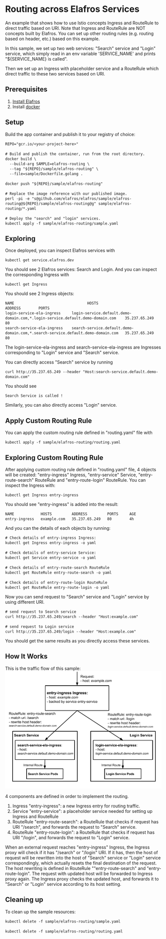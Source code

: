 # Routing across Elafros Services

An example that shows how to use Istio concepts Ingress and RouteRule to direct traffic based on URI. Note that Ingress and RouteRule are NOT concepts built by Elafros.
You can set up other routing rules (e.g. routing based on header, etc.) based on this example.

In this sample, we set up two web services: "Search" service and "Login" service, which simply read
in an env variable 'SERVICE_NAME' and prints "${SERVICE_NAME} is called".

Then we set up an Ingress with placeholder service and a RouteRule which direct traffic to these two services based on URI.

## Prerequisites

1. [Install Elafros](https://github.com/elafros/install/blob/master/README.md)
1. Install [docker](https://www.docker.com/)

## Setup

Build the app container and publish it to your registry of choice:

```shell
REPO="gcr.io/<your-project-here>"

# Build and publish the container, run from the root directory.
docker build \
  --build-arg SAMPLE=elafros-routing \
  --tag "${REPO}/sample/elafros-routing" \
  --file=sample/Dockerfile.golang .

docker push "${REPO}/sample/elafros-routing"

# Replace the image reference with our published image.
perl -pi -e "s@github.com/elafros/elafros/sample/elafros-routing@${REPO}/sample/elafros-routing@g" sample/elafros-routing/*.yaml

# Deploy the "search" and "login" services.
kubectl apply -f sample/elafros-routing/sample.yaml
```

## Exploring
Once deployed, you can inspect Elafros services with
```shell
kubectl get service.elafros.dev
```
You should see 2 Elafros services: Search and Login.
And you can inspect the corresponding Ingress with
```shell
kubectl get Ingress
```
You should see 2 Ingress objects:

```
NAME                                 HOSTS                                                                                         ADDRESS        PORTS
login-service-ela-ingress     login-service.default.demo-domain.com,*.login-service.default.demo-domain.com    35.237.65.249      80
search-service-ela-ingress    search-service.default.demo-domain.com,*.search-service.default.demo-domain.com   35.237.65.249      80
```
The login-service-ela-ingress and search-service-ela-ingress are Ingresses corresponding to "Login" service and "Search" service.

You can directly access "Search" service by running
```shell
curl http://35.237.65.249 --header "Host:search-service.default.demo-domain.com"
```
You should see
```
Search Service is called !
```
Similarly, you can also directly access "Login" service.

## Apply Custom Routing Rule
You can apply the custom routing rule defined in "routing.yaml" file with
```shell
kubectl apply -f sample/elafros-routing/routing.yaml
```

## Exploring Custom Routing Rule
After applying custom routing rule defined in "routing.yaml" file, 4 objects will be created:
"entry-ingress" Ingress, "entry-service" Service, "entry-route-search" RouteRule and "entry-route-login" RouteRule.
You can inspect the Ingress with:
```shell
kubectl get Ingress entry-ingress
```
You should see "entry-ingress" is added into the result:
```
NAME            HOSTS         ADDRESS         PORTS     AGE
entry-ingress   example.com   35.237.65.249   80        4h
```

And you can the details of each objects by running:
```shell
# Check details of entry-ingress Ingress:
kubectl get Ingress entry-ingress -o yaml

# Check details of entry-service Service:
kubectl get Service entry-service -o yaml

# Check details of entry-route-search RouteRule
kubectl get RouteRule entry-route-search -o yaml

# Check details of entry-route-login RouteRule
kubectl get RouteRule entry-route-login -o yaml
```

Now you can send request to "Search" service and "Login" service by using different URI.

```shell
# send request to Search service
curl http://35.237.65.249/search --header "Host:example.com"

# send request to Login service
curl http://35.237.65.249/login --header "Host:example.com"
```
You should get the same results as you directly access these services.


## How It Works
This is the traffic flow of this sample:
![Object model](images/elafros-sample-flow.png)

4 components are defined in order to implement the routing.
1. Ingress "entry-ingress": a new Ingress entry for routing traffic.
2. Service "entry-service": a placeholder service needed for setting up Ingress and RouteRule
3. RouteRule "entry-route-search": a RouteRule that checks if request has URI "/search", and forwards the request to "Search" service.
4. RouteRule "entry-route-login": a RouteRule that checks if request has URI "/login", and forwards the request to "Login" service.

When an external request reaches "entry-ingress" Ingress, the Ingress proxy will check if it has "/search" or "/login" URI. If it has, then the host of request will be rewritten into the host of "Search" service or "Login" service correspondingly, which actually resets the final destination of the request. The host rewriting is defined in RouteRule ""entry-route-search" and "entry-route-login".
The request with updated host will be forwarded to Ingress proxy again. The Ingress proxy checks the updated host, and forwards it to "Search" or "Login" service according to its host setting.

## Cleaning up

To clean up the sample resources:

```shell
kubectl delete -f sample/elafros-routing/sample.yaml

kubectl delete -f sample/elafros-routing/routing.yaml
```
